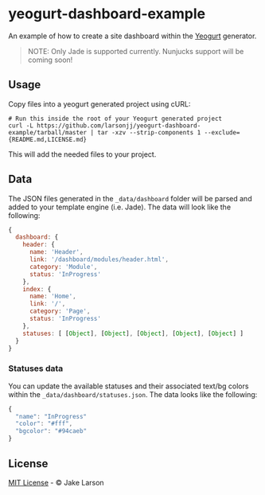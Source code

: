 # yeogurt-dashboard-example

An example of how to create a site dashboard within the [Yeogurt](https://github.com/larsonjj/generator-yeogurt) generator.

> NOTE: Only Jade is supported currently. Nunjucks support will be coming soon!

## Usage

Copy files into a yeogurt generated project using cURL:

```
# Run this inside the root of your Yeogurt generated project
curl -L https://github.com/larsonjj/yeogurt-dashboard-example/tarball/master | tar -xzv --strip-components 1 --exclude={README.md,LICENSE.md}
```

This will add the needed files to your project.

## Data

The JSON files generated in the `_data/dashboard` folder will be parsed and added to your template engine (i.e. Jade).
The data will look like the following:

```js
{
  dashboard: {
    header: {
      name: 'Header',
      link: '/dashboard/modules/header.html',
      category: 'Module',
      status: 'InProgress'
    },
    index: {
      name: 'Home',
      link: '/',
      category: 'Page',
      status: 'InProgress'
    },
    statuses: [ [Object], [Object], [Object], [Object], [Object] ]
  }
}
```

### Statuses data

You can update the available statuses and their associated text/bg colors within the `_data/dashboard/statuses.json`.
The data looks like the following:

```js
{
  "name": "InProgress"
  "color": "#fff",
  "bgcolor": "#94caeb"
}
```

## License

[MIT License](LICENSE.md) - &copy; Jake Larson

